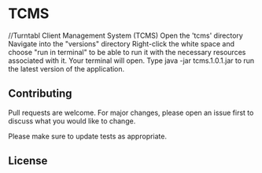 # TCMS
//Turntabl Client Management System (TCMS)
Open the 'tcms' directory
Navigate into the "versions" directory
Right-click the white space and choose "run in terminal" to be able to run it with the necessary resources associated with it.
Your terminal will open.
Type java -jar tcms.1.0.1.jar to run the latest version of the application.


## Contributing
Pull requests are welcome. For major changes, please open an issue first to discuss what you would like to change.

Please make sure to update tests as appropriate.

## License
